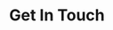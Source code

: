 ---
layout: contact
title: Get In Touch
#description: Coderon comes with a built-in contact form, that you can use with Formspree service to handle up to 50 submissions per month for free.
permalink: /contact/
image: '/images/01-1.jpg'
image_caption: 'Photo by [Pablo Stanley](https://www.lummi.ai/creator/pablostanley) / [Lummi](https://www.lummi.ai/)'
---